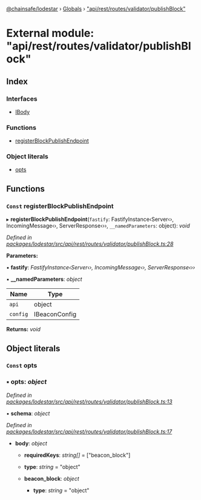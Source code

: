 [@chainsafe/lodestar](../README.md) › [Globals](../globals.md) › ["api/rest/routes/validator/publishBlock"](_api_rest_routes_validator_publishblock_.md)

# External module: "api/rest/routes/validator/publishBlock"

## Index

### Interfaces

* [IBody](../interfaces/_api_rest_routes_validator_publishblock_.ibody.md)

### Functions

* [registerBlockPublishEndpoint](_api_rest_routes_validator_publishblock_.md#const-registerblockpublishendpoint)

### Object literals

* [opts](_api_rest_routes_validator_publishblock_.md#const-opts)

## Functions

### `Const` registerBlockPublishEndpoint

▸ **registerBlockPublishEndpoint**(`fastify`: FastifyInstance‹Server‹›, IncomingMessage‹›, ServerResponse‹››, `__namedParameters`: object): *void*

*Defined in [packages/lodestar/src/api/rest/routes/validator/publishBlock.ts:28](https://github.com/ChainSafe/lodestar/blob/1c1c1df91/packages/lodestar/src/api/rest/routes/validator/publishBlock.ts#L28)*

**Parameters:**

▪ **fastify**: *FastifyInstance‹Server‹›, IncomingMessage‹›, ServerResponse‹››*

▪ **__namedParameters**: *object*

Name | Type |
------ | ------ |
`api` | object |
`config` | IBeaconConfig |

**Returns:** *void*

## Object literals

### `Const` opts

### ▪ **opts**: *object*

*Defined in [packages/lodestar/src/api/rest/routes/validator/publishBlock.ts:13](https://github.com/ChainSafe/lodestar/blob/1c1c1df91/packages/lodestar/src/api/rest/routes/validator/publishBlock.ts#L13)*

▪ **schema**: *object*

*Defined in [packages/lodestar/src/api/rest/routes/validator/publishBlock.ts:17](https://github.com/ChainSafe/lodestar/blob/1c1c1df91/packages/lodestar/src/api/rest/routes/validator/publishBlock.ts#L17)*

* **body**: *object*

  * **requiredKeys**: *string[]* = ["beacon_block"]

  * **type**: *string* = "object"

  * **beacon_block**: *object*

    * **type**: *string* = "object"
